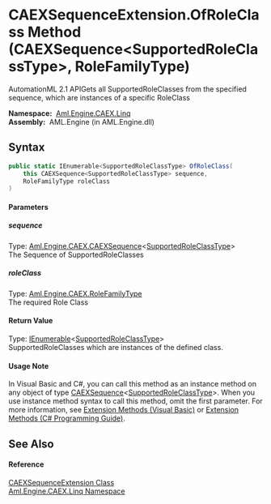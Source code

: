 CAEXSequenceExtension.OfRoleClass Method (CAEXSequence&lt;SupportedRoleClassType>, RoleFamilyType)
==================================================================================================
AutomationML 2.1 APIGets all SupportedRoleClasses from the specified sequence, which are instances of a specific RoleClass

  **Namespace:**  [Aml.Engine.CAEX.Linq][1]  
  **Assembly:**  AML.Engine (in AML.Engine.dll)

Syntax
------

```csharp
public static IEnumerable<SupportedRoleClassType> OfRoleClass(
	this CAEXSequence<SupportedRoleClassType> sequence,
	RoleFamilyType roleClass
)
```

#### Parameters

##### *sequence*
Type: [Aml.Engine.CAEX.CAEXSequence][2]&lt;[SupportedRoleClassType][3]>  
The Sequence of SupportedRoleClasses

##### *roleClass*
Type: [Aml.Engine.CAEX.RoleFamilyType][4]  
The required Role Class

#### Return Value
Type: [IEnumerable][5]&lt;[SupportedRoleClassType][3]>  
SupportedRoleClasses which are instances of the defined class.
#### Usage Note
In Visual Basic and C#, you can call this method as an instance method on any object of type [CAEXSequence][2]&lt;[SupportedRoleClassType][3]>. When you use instance method syntax to call this method, omit the first parameter. For more information, see [Extension Methods (Visual Basic)][6] or [Extension Methods (C# Programming Guide)][7].

See Also
--------

#### Reference
[CAEXSequenceExtension Class][8]  
[Aml.Engine.CAEX.Linq Namespace][1]  

[1]: ../README.md
[2]: ../../Aml.Engine.CAEX/CAEXSequence_1/README.md
[3]: ../../Aml.Engine.CAEX/SupportedRoleClassType/README.md
[4]: ../../Aml.Engine.CAEX/RoleFamilyType/README.md
[5]: https://docs.microsoft.com/dotnet/api/system.collections.generic.ienumerable-1
[6]: https://docs.microsoft.com/dotnet/visual-basic/programming-guide/language-features/procedures/extension-methods
[7]: https://docs.microsoft.com/dotnet/csharp/programming-guide/classes-and-structs/extension-methods
[8]: README.md
[9]: https://www.automationml.org
[10]: ../../icons/logoShade.png
